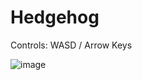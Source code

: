 # Hedgehog

Controls: WASD / Arrow Keys



![image](https://github.com/SamChenYu/Hedgehog/assets/150127006/e0f8c702-f146-437b-9569-8757d9560caa)
